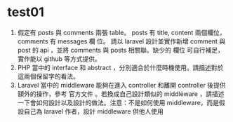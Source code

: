 # test01

1. 假定有 posts 與 comments 兩張 table。 posts 有 title, content 兩個欄位， comments 有 messages 欄
位。 請以 laravel 設計並實作新增 comment 與 post 的 api ，並將 comments 與 posts 相關聯。缺少的
欄位 可自行補足，實作能以 github 等方式提供。
2. PHP 當中的 interface 和 abstract ，分別適合於什麼時機使用。請描述對於這兩個保留字的看法。
3. Laravel 當中的 middleware 能夠在進入 controller 和離開 controller 後提供額外的操作，參考 官方文件
。若換成自己設計類似的 middleware ，請描述一下會如何設計以及設計的做法。注意：不是如何使用
middleware，而是假設自己為 laravel 作者，設計 middleware 供他人使用